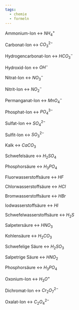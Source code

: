 ```yaml
---
tags:
  - chemie
  - formeln
---
```

Ammonium-Ion <-> $NH_4^+$
<!--SR:!2024-07-19,14,298!2024-07-21,12,280-->

Carbonat-Ion <-> $CO_3^{2-}$
<!--SR:!2024-07-21,10,286!2024-07-19,10,243-->

Hydrogencarbonat-Ion <-> $HCO_3^-$
<!--SR:!2024-07-19,8,240!2024-07-23,6,254-->
Hydroxid-Ion <-> $OH^-$
<!--SR:!2024-08-18,32,286!2024-08-22,37,294-->

Nitrat-Ion <-> $NO_3^-$
<!--SR:!2024-08-25,40,294!2024-08-04,20,266-->

Nitrit-Ion <-> $NO_2^-$
<!--SR:!2024-07-19,10,263!2024-08-26,41,294-->

Permanganat-Ion <-> $MnO_4^-$
<!--SR:!2024-08-30,44,294!2024-07-20,11,280-->

Phosphat-Ion <-> $PO_4^{3-}$
<!--SR:!2024-07-22,13,280!2024-07-20,12,263-->

Sulfat-Ion <-> $SO_4^{2-}$
<!--SR:!2024-08-21,34,263!2024-07-22,11,286-->

Sulfit-Ion <-> $SO_3^{2-}$
<!--SR:!2024-07-22,13,280!2024-08-21,37,294-->

Kalk <-> $CaCO_3$
<!--SR:!2024-07-20,9,260!2024-08-02,20,263-->

Schwefelsäure <-> $H_2SO_4$
<!--SR:!2024-08-11,25,254!2024-07-22,11,243-->

Phosphorsäure <-> $H_3PO_4$
<!--SR:!2024-07-20,11,246!2024-08-07,21,286-->

Fluorwasserstoffsäure <-> $HF$
<!--SR:!2024-07-22,13,280!2024-08-16,30,283-->


Chlorwasserstoffsäure <-> $HCl$
<!--SR:!2024-08-19,32,283!2024-07-31,20,274-->

Bromwasserstoffsäure <-> $HBr$
<!--SR:!2024-07-20,11,280!2024-08-31,45,294-->

Iodwasserstoffsäure <-> $HI$
<!--SR:!2024-08-25,38,299!2024-07-19,10,280-->

Schwefelwasserstoffsäure <-> $H_2S$
<!--SR:!2024-07-21,10,286!2024-07-19,10,259-->

Salpetersäure <-> $HNO_3$
<!--SR:!2024-07-19,8,259!2024-07-21,12,280-->

Kohlensäure <-> $H_2CO_3$
<!--SR:!2024-07-19,10,280!2024-08-15,29,283-->

Schwefelige Säure <-> $H_2SO_3$
<!--SR:!2024-08-01,20,274!2024-07-25,8,223-->

Salpetrige Säure <-> $HNO_2$
<!--SR:!2024-07-23,9,246!2024-08-07,20,234-->

Phosphorsäure <-> $H_3PO_4$
<!--SR:!2024-08-06,23,263!2024-07-20,9,240-->

Oxonium-Ion <-> $H_3O^+$
<!--SR:!2024-07-24,13,286!2024-08-14,28,263-->

Dichromat-Ion <-> $Cr_2O_7^{2-}$
<!--SR:!2024-07-20,8,243!2024-07-28,17,274-->

Oxalat-Ion <-> $C_2O_4^{2-}$
<!--SR:!2024-07-24,13,286!2024-08-17,30,263-->

